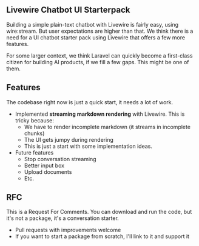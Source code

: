 ## Livewire Chatbot UI Starterpack
Building a simple plain-text chatbot with Livewire is fairly easy, using wire:stream.
But user expectations are higher than that.
We think there is a need for a UI chatbot starter pack using Livewire that offers a few more features.

For some larger context, we think Laravel can quickly become a first-class citizen for building AI products, if we fill a few gaps. This might be one of them.

## Features
The codebase right now is just a quick start, it needs a lot of work.
- Implemented **streaming markdown rendering** with Livewire. This is tricky because:
  - We have to render incomplete markdown (it streams in incomplete chunks)
  - The UI gets jumpy during rendering
  - This is just a start with some implementation ideas.
- Future features
  - Stop conversation streaming
  - Better input box
  - Upload documents
  - Etc.

## RFC
This is a Request For Comments. You can download and run the code, but it's not a package, it's a conversation starter. 
- Pull requests with improvements welcome
- If you want to start a package from scratch, I'll link to it and support it

